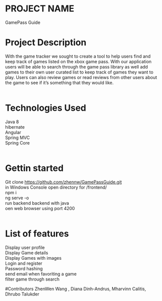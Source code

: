 # PROJECT NAME <br />
GamePass Guide <br />

# Project Description <br />
With the game tracker we sought to create a tool to help users find and keep track of games listed on the xbox game pass. With our application users will be able to search through the game pass library as well add games to their own user curated list to keep track of games they want to play. Users can also review games or read reviews from other users about the game to see if it’s something that they would like.
<br />
<br />
# Technologies Used <br />
Java 8 <br />
hibernate <br />
Angular <br />
Spring MVC <br />
Spring Core <br />
<br />
# Gettin started <br />
Git clone https://github.com/zhennw/GamePassGuide.git <br />
in Windows Console open directory for /frontend/  <br />
npm i   <br />
ng serve -o  <br />
run backend backend with java  <br />
oen web browser using port 4200  <br />
<br />
# List of features 
Display user profile <br />
Display Game details <br />
Display Games with images <br />
Login and register <br />
Password hashing <br />
send email when favoriting a game <br />
filter game through search <br />

#Contributors
ZhenWen Wang , Diana Dinh-Andrus, Mharvinn Calitis, Dhrubo Talukder
